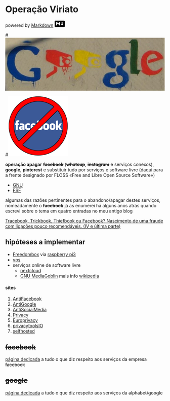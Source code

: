 # Operação Viriato
powered by [Markdown](https://www.markdownguide.org/) ![](imagens/32x20-solid.png "logo")

#![](imagens/antigoogle.jpg)

#![](imagens/stopfb.png)

**operação apagar** **~~facebook~~** (**~~whatsup~~**, **~~instagram~~** e serviços conexos), **~~google~~**, **~~pinterest~~** e substituir tudo por serviços e software livre (daqui para a frente designado por FLOSS «Free and Libre Open Source Software»)  

- [GNU](https://www.gnu.org/)
- [FSF](https://www.fsf.org/)

algumas das razões pertinentes para o abandono/apagar destes serviços, nomeadamente o **~~facebook~~** já as enumerei há alguns anos atrás quando escrevi sobre o tema em quatro entradas no meu antigo blog  

[Tracebook, Trickbook, Thiefbook ou Facebook? Nascimento de uma fraude com ligações pouco recomendáveis. (IV e última parte)](
https://ovigia.wordpress.com/2010/03/29/tracebook-trickbook-thiefbook-ou-facebook-nascimento-de-uma-fraude-com-ligacoes-pouco-recomendaveis-iv-e-ultima-parte/)

## hipóteses a implementar
- [Freedombox](https://freedombox.org/ "FreedomBox is designed to be your own inexpensive server at home.") via [raspberry pi3](https://www.raspberrypi.org/products/raspberry-pi-3-model-b/)
- [vps](https://lowendbox.com)
- serviços online de software livre
	* [nextcloud](https://nextcloud.com/collaboraonline/ "nextcloud e collabora")
	* [GNU MediaGoblin](https://mediagoblin.org/) mais info [wikipedia](https://pt.wikipedia.org/wiki/MediaGoblin)

#### sites  

1. [AntiFacebook](https://www.reddit.com/r/AntiFacebook/ "reddit")
2. [AntiGoogle](https://www.reddit.com/r/antigoogle/ "reddit")
3. [AntiSocialMedia](https://www.reddit.com/r/antisocialmedia/ "reddit")
4. [Privacy](https://www.reddit.com/r/privacy/ "reddit")
5. [Europrivacy](https://www.reddit.com/r/europrivacy/ "reddit")
6. [privacytoolsIO](https://www.reddit.com/r/privacytoolsIO/ "reddit")
7. [selfhosted](https://www.reddit.com/r/selfhosted/ "reddit")  


## **~~facebook~~**
[página dedicada](antifacebook.md) a tudo o que diz respeito aos serviços da empresa ~~facebook~~

## **~~google~~**
[página dedicada](antigoogle.md) a tudo o que diz respeito aos serviços da ~~alphabet/google~~












